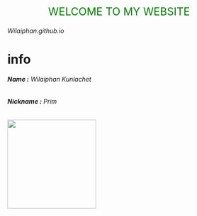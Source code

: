 <div align ="center" style="font-size:24px; color:green">
  WELCOME TO MY WEBSITE
</div>


###### Wilaiphan.github.io


# info


###### **Name :** Wilaiphan Kunlachet
###### **Nickname :** Prim
 
<img src = "/img/wilai.png" width = "200">

